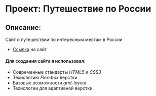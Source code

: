# Проект: Путешествие по России

## Описание:
Сайт о путешествии по интересным местам в России
* [Ссылка](https://selvetarm90.github.io/russian-travel/) на сайт

#### Для создания сайта я использовал:
* Современные стандарты *HTML5* и *СSS3*
* Технологию *Flex-box* верстки
* Базовые возможности *grid-layout*
* Технологии для адаптивной верстки. 

